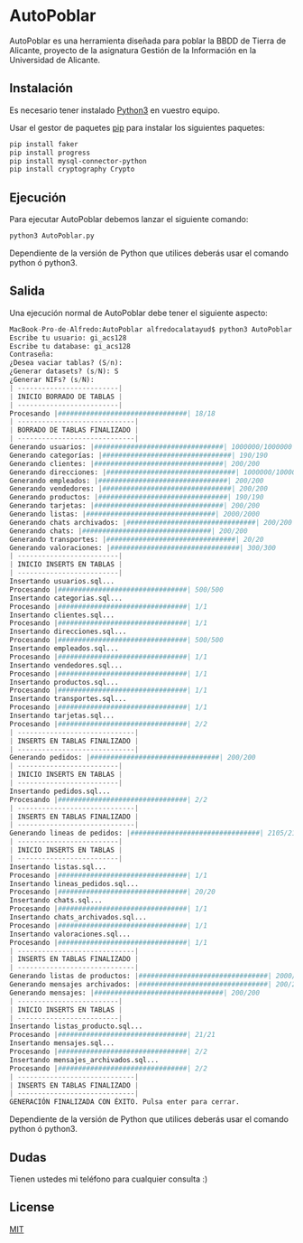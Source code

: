 # AutoPoblar

AutoPoblar es una herramienta diseñada para poblar la BBDD de Tierra de Alicante, proyecto de la asignatura Gestión de la Información en la Universidad de Alicante.

## Instalación

Es necesario tener instalado [Python3](https://www.python.org/downloads/) en vuestro equipo.

Usar el gestor de paquetes [pip](https://pip.pypa.io/en/stable/) para instalar los siguientes paquetes:

```bash
pip install faker
pip install progress
pip install mysql-connector-python
pip install cryptography Crypto
```

## Ejecución

Para ejecutar AutoPoblar debemos lanzar el siguiente comando:

```python
python3 AutoPoblar.py
```

Dependiente de la versión de Python que utilices deberás usar el comando python ó python3.

## Salida

Una ejecución normal de AutoPoblar debe tener el siguiente aspecto:

```python
MacBook-Pro-de-Alfredo:AutoPoblar alfredocalatayud$ python3 AutoPoblar.py 
Escribe tu usuario: gi_acs128
Escribe tu database: gi_acs128
Contraseña: 
¿Desea vaciar tablas? (S/n): 
¿Generar datasets? (s/N): S
¿Generar NIFs? (s/N): 
| -------------------------|
| INICIO BORRADO DE TABLAS |
| -------------------------|
Procesando |################################| 18/18
| -----------------------------|
| BORRADO DE TABLAS FINALIZADO |
| -----------------------------|
Generando usuarios: |################################| 1000000/1000000
Generando categorías: |################################| 190/190
Generando clientes: |################################| 200/200
Generando direcciones: |################################| 1000000/1000000
Generando empleados: |################################| 200/200
Generando vendedores: |################################| 200/200
Generando productos: |################################| 190/190
Generando tarjetas: |################################| 200/200
Generando listas: |################################| 2000/2000
Generando chats archivados: |################################| 200/200
Generando chats: |################################| 200/200
Generando transportes: |################################| 20/20
Generando valoraciones: |################################| 300/300
| -------------------------|
| INICIO INSERTS EN TABLAS |
| -------------------------|
Insertando usuarios.sql...
Procesando |################################| 500/500
Insertando categorias.sql...
Procesando |################################| 1/1
Insertando clientes.sql...
Procesando |################################| 1/1
Insertando direcciones.sql...
Procesando |################################| 500/500
Insertando empleados.sql...
Procesando |################################| 1/1
Insertando vendedores.sql...
Procesando |################################| 1/1
Insertando productos.sql...
Procesando |################################| 1/1
Insertando transportes.sql...
Procesando |################################| 1/1
Insertando tarjetas.sql...
Procesando |################################| 2/2
| -----------------------------|
| INSERTS EN TABLAS FINALIZADO |
| -----------------------------|
Generando pedidos: |################################| 200/200
| -------------------------|
| INICIO INSERTS EN TABLAS |
| -------------------------|
Insertando pedidos.sql...
Procesando |################################| 2/2
| -----------------------------|
| INSERTS EN TABLAS FINALIZADO |
| -----------------------------|
Generando lineas de pedidos: |################################| 2105/2105
| -------------------------|
| INICIO INSERTS EN TABLAS |
| -------------------------|
Insertando listas.sql...
Procesando |################################| 1/1
Insertando lineas_pedidos.sql...
Procesando |################################| 20/20
Insertando chats.sql...
Procesando |################################| 1/1
Insertando chats_archivados.sql...
Procesando |################################| 1/1
Insertando valoraciones.sql...
Procesando |################################| 1/1
| -----------------------------|
| INSERTS EN TABLAS FINALIZADO |
| -----------------------------|
Generando listas de productos: |################################| 2000/2000
Generando mensajes archivados: |################################| 200/200
Generando mensajes: |################################| 200/200
| -------------------------|
| INICIO INSERTS EN TABLAS |
| -------------------------|
Insertando listas_producto.sql...
Procesando |################################| 21/21
Insertando mensajes.sql...
Procesando |################################| 2/2
Insertando mensajes_archivados.sql...
Procesando |################################| 2/2
| -----------------------------|
| INSERTS EN TABLAS FINALIZADO |
| -----------------------------|
GENERACIÓN FINALIZADA CON ÉXITO. Pulsa enter para cerrar.
```

Dependiente de la versión de Python que utilices deberás usar el comando python ó python3.

## Dudas

Tienen ustedes mi teléfono para cualquier consulta :)

## License

[MIT](https://choosealicense.com/licenses/mit/)
